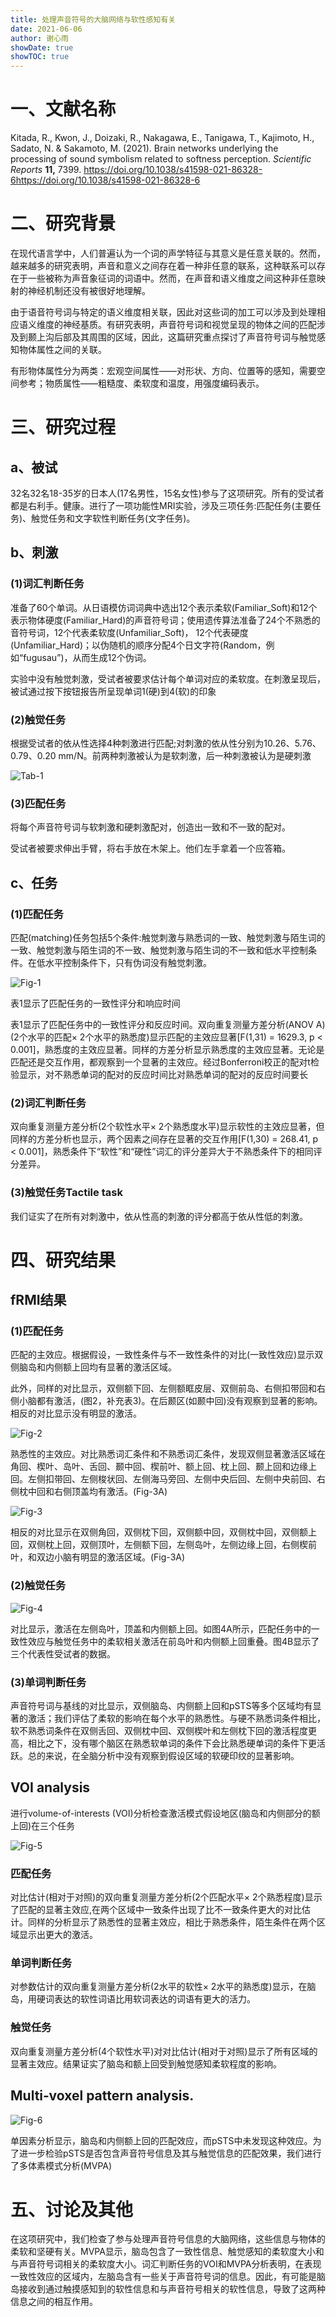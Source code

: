 ```yaml
---
title: 处理声音符号的大脑网络与软性感知有关
date: 2021-06-06
author: 谢心雨
showDate: true
showTOC: true
---
```


# 一、文献名称

Kitada, R., Kwon, J., Doizaki, R., Nakagawa, E., Tanigawa, T., Kajimoto, H., Sadato, N. & Sakamoto, M. (2021). Brain networks underlying the processing of sound symbolism related to softness perception. *Scientific Reports* **11,** 7399. https://doi.org/10.1038/s41598-021-86328-6https://doi.org/10.1038/s41598-021-86328-6

# 二、研究背景

在现代语言学中，人们普遍认为一个词的声学特征与其意义是任意关联的。然而，越来越多的研究表明，声音和意义之间存在着一种非任意的联系，这种联系可以存在于一些被称为声音象征词的词语中。然而，在声音和语义维度之间这种非任意映射的神经机制还没有被很好地理解。

由于语音符号词与特定的语义维度相关联，因此对这些词的加工可以涉及到处理相应语义维度的神经基质。有研究表明，声音符号词和视觉呈现的物体之间的匹配涉及到颞上沟后部及其周围的区域，因此，这篇研究重点探讨了声音符号词与触觉感知物体属性之间的关联。

有形物体属性分为两类：宏观空间属性——对形状、方向、位置等的感知，需要空间参考；物质属性——粗糙度、柔软度和温度，用强度编码表示。

# 三、研究过程

## a、被试

32名32名18-35岁的日本人(17名男性，15名女性)参与了这项研究。所有的受试者都是右利手。健康。进行了一项功能性MRI实验，涉及三项任务:匹配任务(主要任务)、触觉任务和文字软性判断任务(文字任务)。

## b、刺激

### (1)词汇判断任务

准备了60个单词。从日语模仿词词典中选出12个表示柔软(Familiar_Soft)和12个表示物体硬度(Familiar_Hard)的声音符号词；使用遗传算法准备了24个不熟悉的音符号词，12个代表柔软度(Unfamiliar_Soft)， 12个代表硬度(Unfamiliar_Hard)；以伪随机的顺序分配4个日文字符(Random，例如“fugusau”)，从而生成12个伪词。

实验中没有触觉刺激，受试者被要求估计每个单词对应的柔软度。在刺激呈现后，被试通过按下按钮报告所呈现单词1(硬)到4(软)的印象

### (2)触觉任务

根据受试者的依从性选择4种刺激进行匹配;对刺激的依从性分别为10.26、5.76、0.79、0.20 mm/N。前两种刺激被认为是软刺激，后一种刺激被认为是硬刺激

![Tab-1]()

### (3)匹配任务

将每个声音符号词与软刺激和硬刺激配对，创造出一致和不一致的配对。

受试者被要求伸出手臂，将右手放在木架上。他们左手拿着一个应答箱。

## c、任务

### (1)匹配任务

匹配(matching)任务包括5个条件:触觉刺激与熟悉词的一致、触觉刺激与陌生词的一致、触觉刺激与陌生词的不一致、触觉刺激与陌生词的不一致和低水平控制条件。在低水平控制条件下，只有伪词没有触觉刺激。

![Fig-1]()

表1显示了匹配任务的一致性评分和响应时间

表1显示了匹配任务中的一致性评分和反应时间。双向重复测量方差分析(ANOV A)(2个水平的匹配× 2个水平的熟悉度)显示匹配的主效应显著[F(1,31) = 1629.3, p < 0.001]，熟悉度的主效应显著。同样的方差分析显示熟悉度的主效应显著。无论是匹配还是交互作用，都观察到一个显著的主效应。经过Bonferroni校正的配对t检验显示，对不熟悉单词的配对的反应时间比对熟悉单词的配对的反应时间要长

### (2)词汇判断任务

双向重复测量方差分析(2个软性水平× 2个熟悉度水平)显示软性的主效应显著，但同样的方差分析也显示，两个因素之间存在显著的交互作用[F(1,30) = 268.41, p < 0.001]，熟悉条件下“软性”和“硬性”词汇的评分差异大于不熟悉条件下的相同评分差异。

### (3)触觉任务Tactile task

我们证实了在所有对刺激中，依从性高的刺激的评分都高于依从性低的刺激。

# 四、研究结果

## fRMI结果

### (1)匹配任务

匹配的主效应。根据假设，一致性条件与不一致性条件的对比(一致性效应)显示双侧脑岛和内侧额上回均有显著的激活区域。

此外，同样的对比显示，双侧额下回、左侧额眶皮层、双侧前岛、右侧扣带回和右侧小脑都有激活，(图2，补充表3)。在后颞区(如颞中回)没有观察到显著的影响。相反的对比显示没有明显的激活。

![Fig-2]()

熟悉性的主效应。对比熟悉词汇条件和不熟悉词汇条件，发现双侧显著激活区域在角回、楔叶、岛叶、舌回、颞中回、楔前叶、额上回、枕上回、颞上回和边缘上回。左侧扣带回、左侧梭状回、左侧海马旁回、左侧中央后回、左侧中央前回、右侧枕中回和右侧顶盖均有激活。(Fig-3A)

![Fig-3]()

相反的对比显示在双侧角回，双侧枕下回，双侧额中回，双侧枕中回，双侧额上回，双侧枕上回，双侧顶叶，左侧额下回，左侧岛叶，左侧边缘上回，右侧楔前叶，和双边小脑有明显的激活区域。(Fig-3A)

### (2)触觉任务

![Fig-4]()

对比显示，激活在左侧岛叶，顶盖和内侧额上回。如图4A所示，匹配任务中的一致性效应与触觉任务中的柔软相关激活在前岛叶和内侧额上回重叠。图4B显示了三个代表性受试者的数据。

### (3)单词判断任务

声音符号词与基线的对比显示，双侧脑岛、内侧额上回和pSTS等多个区域均有显著的激活；我们评估了柔软的影响在每个水平的熟悉性。与硬不熟悉词条件相比，软不熟悉词条件在双侧舌回、双侧枕中回、双侧楔叶和左侧枕下回的激活程度更高，相比之下，没有哪个脑区在熟悉软单词的条件下会比熟悉硬单词的条件下更活跃。总的来说，在全脑分析中没有观察到假设区域的软硬印纹的显著影响。

## VOI analysis

进行volume-of-interests (VOI)分析检查激活模式假设地区(脑岛和内侧部分的额上回)在三个任务

![Fig-5]()

### 匹配任务

对比估计(相对于对照)的双向重复测量方差分析(2个匹配水平× 2个熟悉程度)显示了匹配的显著主效应,在两个区域中一致条件出现了比不一致条件更大的对比估计。同样的分析显示了熟悉性的显著主效应，相比于熟悉条件，陌生条件在两个区域显示出更大的激活。

### 单词判断任务

对参数估计的双向重复测量方差分析(2水平的软性× 2水平的熟悉度)显示，在脑岛，用硬词表达的软性词语比用软词表达的词语有更大的活力。

### 触觉任务

双向重复测量方差分析(4个软性水平)对对比估计(相对于对照)显示了所有区域的显著主效应。结果证实了脑岛和额上回受到触觉感知柔软程度的影响。

## Multi‑voxel pattern analysis.

![Fig-6]()

单因素分析显示，脑岛和内侧额上回的匹配效应，而pSTS中未发现这种效应。为了进一步检验pSTS是否包含声音符号信息及其与触觉信息的匹配效果，我们进行了多体素模式分析(MVPA)

# 五、讨论及其他

在这项研究中，我们检查了参与处理声音符号信息的大脑网络，这些信息与物体的柔软和坚硬有关。MVPA显示，脑岛包含了一致性信息、触觉感知的柔软度大小和与声音符号词相关的柔软度大小。词汇判断任务的VOI和MVPA分析表明，在表现一致性效应的区域内，左脑岛含有一些关于声音符号词的信息。因此，有可能是脑岛接收到通过触摸感知到的软性信息和与声音符号相关的软性信息，导致了这两种信息之间的相互作用。
